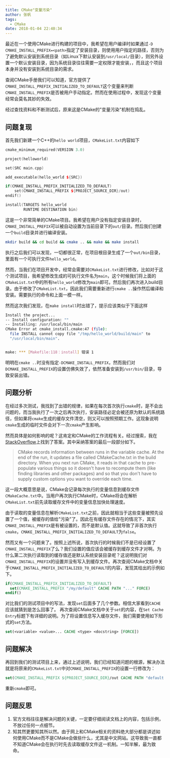 ```yaml
---
title: CMake"变量污染"
author: 张帆
tags:
  - CMake
date: 2018-01-04 22:40:34
---
```


最近在一个使用CMake进行构建的项目中，我希望在用户编译时如果通过`-D CMAKE_INSTALL_PREFIX=<path>`指定了安装目录，则使用用户指定的路径，否则为了避免默认安装到系统目录（如Linux下默认安装到`/usr/local/`目录），则另外设置一个默认安装目录，因为系统目录往往需要一定权限才能安装，，而且这个项目本身并没有安装到系统目录的需求。

查阅CMake手册我们可以知道，官方提供了`CMAKE_INSTALL_PREFIX_INITIALIZED_TO_DEFAULT`这个变量来判断`CMAKE_INSTALL_PREFIX`是否被用户手动指定。然而在使用过程中，发现这个变量经常会莫名其妙的失效。

经过查找资料和不断测试后，原来这是CMake的"变量污染"机制在捣乱。

<!--more-->

## 问题复现

首先我们新建一个C++的`hello world`项目，`CMakeList.txt`内容如下

``` c++
cmake_minimum_required(VERSION 3.0)

project(helloworld)

set(SRC main.cpp)

add_executable(hello_world ${SRC})

if(CMAKE_INSTALL_PREFIX_INITIALIZED_TO_DEFAULT)
    set(CMAKE_INSTALL_PREFIX ${PROJECT_SOURCE_DIR}/out)
endif()

install(TARGETS hello_world
        RUNTIME DESTINATION bin)
```

这是一个非常简单的CMake项目。我希望在用户没有指定安装目录时，`CMAKE_INSTALL_PREFIX`可以被自动设置为当前目录下的`out/`目录。然后我们创建一个`build`目录并进行编译安装。

``` bash
mkdir build && cd build && cmake .. && make && make install
```

执行之后我们可以发现，一切都很正常，在项目根目录生成了一个`out/bin`目录，里面有一个可执行文件`hello_world`。

然而，当我们在项目开发中，经常会需要对`CMakeList.txt`进行修改，比如对于这个测试项目，我希望修改生成的可执行文件名为`main`，这个时候我们将上面的`CMakeList.txt`中的所有`hello_world`修改为`main`即可。然后我们再次进入build目录。由于修改了`CMakeList.txt`，因此我们需要重新进行`cmake ..`操作然后编译和安装。需要执行的命令和上面一模一样。

然而这次我们发现，在`make install`时出错了，提示应该类似于下面这样

``` bash
Install the project...
-- Install configuration: ""
-- Installing: /usr/local/bin/main
CMake Error at cmake_install.cmake:47 (file):
  file INSTALL cannot copy file "/tmp/hello_world/build/main" to
  "/usr/local/bin/main".


make: *** [Makefile:118：install] 错误 1
```

明明在`cmake ..`时没有指定`-DCMAKE_INSTALL_PREFIX`，然而我们对`DCMAKE_INSTALL_PREFIX`的设置仿佛失效了，依然准备安装到`/usr/bin/`目录，导致安装出错。

## 问题分析

在经过多次测试，我找到了出错的规律，如果在每次首次执行`cmake`时，是不会出问题的，而当我执行了一次之后再次执行，安装路径必定会被还原为默认的系统路径，但如果将`cmake`生成的缓存文件清空，则又可以按照预期工作。这现象说明`cmake`生成的临时文件会对下一次`cmake`产生影响。

然而具体是如何影响的呢？这肯定和CMake的工作流程有关。经过搜索，我在[StackOverflow](https://stackoverflow.com/questions/39401003/why-there-are-two-buttons-in-gui-configure-and-generate-when-cli-does-all-in-one)上找到了答案。其中采纳答案的最后一段部分如下。

> CMake records information between runs in the variable cache. At the end of the run, it updates a file called CMakeCache.txt in the build directory. When you next run CMake, it reads in that cache to pre-populate various things so it doesn't have to recompute them (like finding libraries and other packages) and so that you don't have to supply custom options you want to override each time.

这一段大概意思是说，CMake会记录每次执行的变量信息到缓存文件`CMakeCache.txt`中。当用户再次执行CMake时，CMake将会在解析`CMakeList.txt`前先读取缓存文件中的变量信息加快处理速度。

由于读取的变量信息在解析`CMakeList.txt`之前，因此就相当于这些变量被预先设置了一个值，被缓存的值给"污染"了。因此在有缓存文件存在的情况下，其实`CMAKE_INSTALL_PREFIX`是有被设置的，而不是默认值。这就导致了非首次执行`cmake`，`CMAKE_INSTALL_PREFIX_INITIALIZED_TO_DEFAULT`为`false`。

然而又有一个问题来了。按照上述所说，首次执行的时候我们不是已经设置了`CMAKE_INSTALL_PREFIX`了么？我们设置的值应该会被缓存到缓存文件才对啊。为什么第二次执行读取到的缓存值还是默认系统安装目录呢？这说明我们对`CMAKE_INSTALL_PREFIX`的设置并没有写入到缓存文件。再次查阅CMake文档中关于`CMAKE_INSTALL_PREFIX_INITIALIZED_TO_DEFAULT`的内容，发现其给出的示例如下。

``` cmake
if(CMAKE_INSTALL_PREFIX_INITIALIZED_TO_DEFAULT)
  set(CMAKE_INSTALL_PREFIX "/my/default" CACHE PATH "..." FORCE)
endif()
```

对比我们的测试项目中的写法，发现`set`后面多了几个参数。相信大家看到`CACHE`应该就猜到是怎么回事了。
再次查阅CMake文档中关于`set`的内容，在`Set Cache Entry`标题下有详细的说明。为了将设置信息写入缓存文件，我们需要使用如下形式的`set`方法。

``` cmake
set(<variable> <value>... CACHE <type> <docstring> [FORCE])
```

## 问题解决

再回到我们的测试项目上来，通过上述说明，我们已经知道问题的根源，解决办法就是将原来的`CMakeList.txt`中对`CMAKE_INSTALL_PREFIX`的设置一行修改为：

``` cmake
set(CMAKE_INSTALL_PREFIX ${PROJECT_SOURCE_DIR}/out CACHE PATH "default install prefix" FORCE)
```

重新`cmake`即可。

## 问题反思

1. 官方文档往往是解决问题的关键，一定要仔细阅读文档上的内容，包括示例，不放过任何一点细节。
2. 知其然更要知其所以然。由于网上和CMake相关的资料绝大部分都是讲述如何使用CMake而不是CMake会做些什么，尤其是中文网站。这导致我一直都不知道CMake会在执行时先去读取缓存文件这一机制。一知半解，最为致命。
